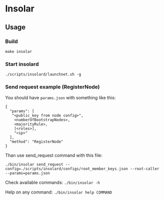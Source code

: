 # Insolar

## Usage

### Build

    make insolar

### Start insolard

    ./scripts/insolard/launchnet.sh -g

### Send request example (RegisterNode)

You should have ```params.json``` with something like this:

    {
      "params": [
       "<public_key from node config>",
        <numberOfBootstrapNodes>,
        <majorityRule>,
        [<roles>],
        "<ip>"
      ],
      "method": "RegisterNode"
    }

Than use send_request command with this file:

    ./bin/insolar send_request --config=./scripts/insolard/configs/root_member_keys.json --root-caller --params=params.json

Check available commands: `./bin/insolar -h`

Help on any command: `./bin/insolar help COMMAND`
